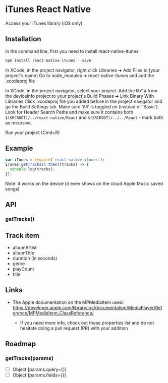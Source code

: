# iTunes React Native

Access your iTunes library (iOS only)

## Installation

In the command line, first you need to install react-native-itunes:

```javascript
npm install react-native-itunes --save
```

In XCode, in the project navigator, right click Libraries ➜ Add Files to [your project's name] Go to node_modules ➜ react-native-itunes and add the .xcodeproj file

In XCode, in the project navigator, select your project. Add the lib*.a from the deviceinfo project to your project's Build Phases ➜ Link Binary With Libraries Click .xcodeproj file you added before in the project navigator and go the Build Settings tab. Make sure 'All' is toggled on (instead of 'Basic'). Look for Header Search Paths and make sure it contains both ```$(SRCROOT)/../react-native/React``` and ```$(SRCROOT)/../../React``` - mark both as recursive.

Run your project (Cmd+R)

## Example

```js
var iTunes = require('react-native-itunes');
iTunes.getTracks().then((tracks) => {
  console.log(tracks);
});

```

Note: it works on the device (it even shows on the cloud Apple Music saved songs)

## API

### getTracks()

## Track item

- albumArtist
- albumTitle
- duration (in seconds)
- genre
- playCount
- title


## Links

- The Apple documentation on the MPMediaItem used: https://developer.apple.com/library/ios/documentation/MediaPlayer/Reference/MPMediaItem_ClassReference/

	- If you need more info, check out those properties list and do not hesitate doing a pull request (PR) with your addition

## Roadmap

### getTracks(params)

- [ ] Object [params.query={}]
- [ ] Object [params.fields={}]
